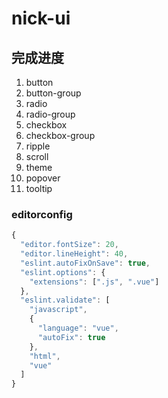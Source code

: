 # nick-ui
## 完成进度
1. button
2. button-group
3. radio
4. radio-group
5. checkbox
6. checkbox-group
7. ripple
8. scroll
9. theme 
10. popover
11. tooltip
### editorconfig
```js
{
  "editor.fontSize": 20,
  "editor.lineHeight": 40,
  "eslint.autoFixOnSave": true,
  "eslint.options": {
    "extensions": [".js", ".vue"]
  },
  "eslint.validate": [
    "javascript",
    {
      "language": "vue",
      "autoFix": true
    },
    "html",
    "vue"
  ]
}

```